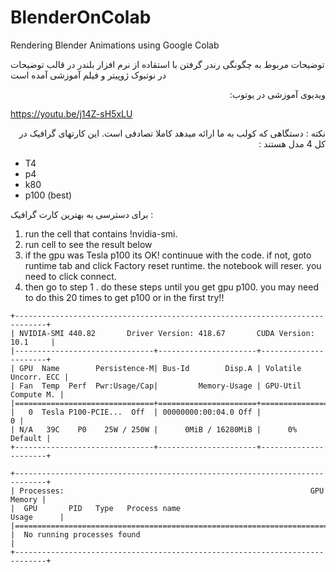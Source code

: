 # BlenderOnColab
Rendering Blender Animations using Google Colab

توضیحات مربوط به چگونگی رندر گرفتن با استقاده از نرم افزار بلندر در قالب توضیحات در نوتبوک ژوپیتر و فیلم آموزشی آمده است<p dir = "rtl" ></p>



<p dir = "rtl" >
ویدیوی آموزشی در یوتوب:
</p>

https://youtu.be/j14Z-sH5xLU


<p dir = "rtl" >
نکته :
دستگاهی که کولب به ما ارائه میدهد کاملا تصادفی است. این کارتهای گرافیک در کل 4 مدل هستند :
</p>

- T4 
- p4 
- k80 
- p100 (best)


برای دسترسی به بهترین کارت گرافیک :


1. run the cell that contains !nvidia-smi.
2. run cell to see the result below
3. if the gpu was Tesla p100 its OK! continuue with the code. if not, goto runtime tab and click Factory reset runtime. the notebook will reser. you need to click connect.
4. then go to step 1 . do these steps until you get gpu p100. you may need to do this 20 times to get p100 or in the first try!! 

<!-- language: lang-none -->
    +-----------------------------------------------------------------------------+   
    | NVIDIA-SMI 440.82       Driver Version: 418.67       CUDA Version: 10.1     |
    |-------------------------------+----------------------+----------------------+
    | GPU  Name        Persistence-M| Bus-Id        Disp.A | Volatile Uncorr. ECC |
    | Fan  Temp  Perf  Pwr:Usage/Cap|         Memory-Usage | GPU-Util  Compute M. |
    |===============================+======================+======================|
    |   0  Tesla P100-PCIE...  Off  | 00000000:00:04.0 Off |                    0 |
    | N/A   39C    P0    25W / 250W |      0MiB / 16280MiB |      0%      Default |
    +-------------------------------+----------------------+----------------------+
                                                                                   
    +-----------------------------------------------------------------------------+
    | Processes:                                                       GPU Memory |
    |  GPU       PID   Type   Process name                             Usage      |
    |=============================================================================|
    |  No running processes found                                                 |
    +-----------------------------------------------------------------------------+

